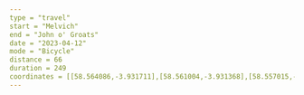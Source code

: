 ```yaml
---
type = "travel"
start = "Melvich"
end = "John o' Groats"
date = "2023-04-12"
mode = "Bicycle"
distance = 66
duration = 249
coordinates = [[58.564086,-3.931711],[58.561004,-3.931368],[58.557015,-3.927004],[58.552649,-3.917087],[58.546919,-3.909348],[58.542011,-3.9012],[58.543952,-3.893047],[58.548555,-3.88935],[58.55191,-3.881541],[58.553023,-3.87279],[58.554705,-3.865562],[58.554932,-3.857896],[58.5543,-3.849192],[58.556616,-3.83941],[58.555206,-3.827471],[58.556742,-3.810708],[58.557114,-3.793501],[58.559141,-3.781933],[58.560515,-3.770508],[58.560872,-3.762642],[58.561071,-3.755678],[58.560486,-3.745816],[58.560066,-3.73504],[58.558584,-3.726846],[58.556745,-3.718142],[58.555092,-3.710346],[58.552778,-3.703481],[58.552234,-3.694566],[58.552793,-3.682005],[58.554252,-3.668033],[58.555276,-3.653088],[58.552862,-3.642729],[58.551671,-3.630838],[58.555788,-3.623814],[58.555382,-3.615289],[58.560561,-3.604064],[58.562161,-3.591966],[58.564015,-3.578517],[58.570397,-3.567818],[58.574079,-3.555865],[58.578556,-3.543219],[58.586507,-3.534895],[58.593828,-3.522369],[58.59308,-3.521248],[58.590977,-3.526667],[58.591112,-3.529842],[58.597247,-3.533087],[58.597588,-3.531224],[58.594734,-3.524653],[58.592645,-3.513271],[58.591298,-3.507472],[58.589407,-3.501718],[58.586987,-3.494803],[58.584818,-3.486559],[58.581454,-3.477846],[58.57763,-3.469574],[58.574823,-3.463542],[58.572672,-3.458903],[58.570545,-3.454334],[58.573867,-3.449241],[58.575008,-3.436286],[58.581562,-3.42388],[58.585562,-3.409699],[58.5913,-3.393381],[58.59114,-3.385192],[58.59314,-3.373427],[58.592037,-3.362306],[58.588451,-3.357876],[58.589509,-3.349455],[58.589561,-3.338513],[58.590441,-3.327041],[58.590961,-3.316125],[58.596493,-3.306731],[58.60108,-3.299014],[58.607378,-3.288341],[58.610795,-3.28258],[58.615829,-3.276467],[58.621617,-3.268624],[58.62564,-3.252645],[58.628617,-3.240837],[58.631673,-3.228663],[58.634507,-3.217129],[58.636571,-3.205865],[58.635692,-3.196167],[58.633223,-3.187976],[58.631611,-3.177539],[58.630816,-3.167888],[58.629952,-3.157656],[58.629258,-3.148673],[58.628715,-3.139586],[58.627376,-3.131803],[58.63377,-3.121558],[58.642112,-3.110086],[58.641784,-3.10225],[58.642054,-3.092679],[58.642921,-3.084501],[58.641432,-3.078527],[58.63899,-3.070513],[58.643971,-3.069967],[58.643968,-3.06999]]
---
```

